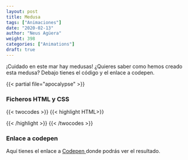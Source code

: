 ```yaml
---
layout: post
title: Medusa
tags: ["Animaciones"]
date: "2020-02-13"
author: "Neus Agüera"
weight: 398
categories: ["Animations"]
draft: true
---
```

¡Cuidado en este mar hay medusas! ¿Quieres saber como hemos creado esta medusa? Debajo tienes el código y el enlace a codepen.

{{< partial file="apocalypse" >}}

### Ficheros HTML y CSS
{{< twocodes >}}
{{< highlight HTML>}}

{{< /highlight >}}
{{< /twocodes >}}

### Enlace a codepen
Aquí tienes el enlace a <a href="https://codepen.io/neusaguera/pen/LYYadwj" target="_blank"> Codepen </a>  donde podrás ver el resultado.